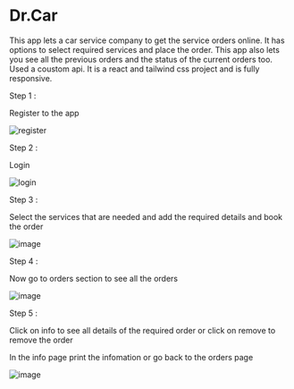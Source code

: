 # Dr.Car
This app lets a car service company to get the service orders online. It has options to select required services and place the order. This app also lets you see all the previous orders and the status of the current orders too. Used a coustom api. It is a react and tailwind css project and is fully responsive.

Step 1 :

Register to the app

![register](https://user-images.githubusercontent.com/122369312/216522172-2b6a30fe-ed15-4cd5-81ba-5043bda52013.jpg)

Step 2 : 

Login

![login](https://user-images.githubusercontent.com/122369312/216522300-39d8d3e8-5112-420f-a67f-687144b2806e.jpg)

Step 3 :

Select the services that are needed and add the required details and book the order

![image](https://user-images.githubusercontent.com/122369312/216522904-8470222e-2039-418c-abfb-86444f524d59.png)

Step 4 :

Now go to orders section to see all the orders

![image](https://user-images.githubusercontent.com/122369312/216523467-9e4c3417-1cf3-470d-9d50-60b2c05626ba.png)

Step 5 :

Click on info to see all details of the required order or click on remove to remove the order

In the info page print the infomation or go back to the orders page

![image](https://user-images.githubusercontent.com/122369312/216523942-f5a919ce-56a1-448b-b882-03aa8718151b.png)
